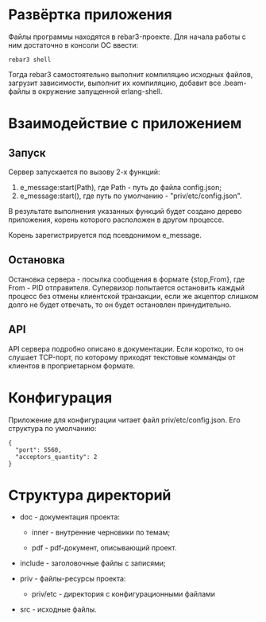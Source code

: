 # Развёртка приложения

Файлы программы находятся в rebar3-проекте. Для начала работы с ним достаточно в консоли ОС ввести:
    
    rebar3 shell

Тогда rebar3 самостоятельно выполнит компиляцию исходных файлов, загрузит зависимости, выполнит их компиляцию, добавит все .beam-файлы в окружение запущенной erlang-shell.

# Взаимодействие с приложением

## Запуск

Сервер запускается по вызову 2-х функций:
1. e_message:start(Path), где Path - путь до файла config.json;
2. e_message:start(), где путь по умолчанию - "priv/etc/config.json".

В результате выполнения указанных функций будет создано дерево приложения, корень которого расположен в другом процессе. 

Корень зарегистрируется под псевдонимом e_message.

## Остановка

Остановка сервера - посылка сообщения в формате {stop,From}, где From - PID отправителя.
Супервизор попытается остановить каждый процесс без отмены клиентской транзакции, если же акцептор слишком долго не будет отвечать, то он будет остановлен принудительно.

## API

API сервера подробно описано в документации. Если коротко, то он слушает TCP-порт, по которому приходят текстовые комманды от клиентов в проприетарном формате.

# Конфигурация

Приложение для конфигурации читает файл priv/etc/config.json. Его структура по умолчанию:
 
    {
      "port": 5560,
      "acceptors_quantity": 2
    }

# Структура директорий

- doc - документация проекта:

   - inner - внутренние черновики по темам;
    
   - pdf - pdf-документ, описывающий проект.

- include - заголовочные файлы с записями;

- priv - файлы-ресурсы проекта:

  -  priv/etc - директория с конфигурационными файлами
    
- src - исходные файлы.